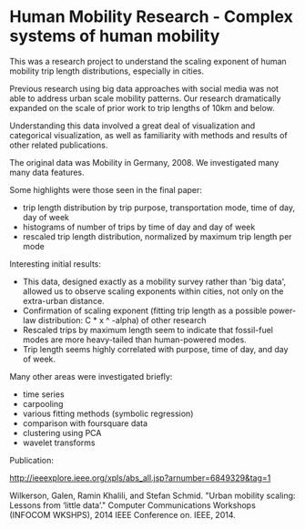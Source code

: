# Human Mobility Research - Complex systems of human mobility

This was a research project to understand the scaling exponent of human mobility trip length distributions, especially in cities.

Previous research using big data approaches with social media was not able to address urban scale mobility patterns. Our research dramatically expanded on the scale of prior work to trip lengths of 10km and below.

Understanding this data involved a great deal of visualization and categorical visualization, as well as familiarity with methods and results of other related publications.

The original data was Mobility in Germany, 2008.  We investigated many many data features.

Some highlights were those seen in the final paper:
- trip length distribution by trip purpose, transportation mode, time of day, day of week
- histograms of number of trips by time of day and day of week
- rescaled trip length distribution, normalized by maximum trip length per mode

Interesting initial results:
- This data, designed exactly as a mobility survey rather than 'big data', allowed us to observe scaling exponents within cities, not only on the extra-urban distance.
- Confirmation of scaling exponent (fitting trip length as a possible power-law distribution: C * x ^ -alpha) of other research
- Rescaled trips by maximum length seem to indicate that fossil-fuel modes are more heavy-tailed than human-powered modes.
- Trip length seems highly correlated with purpose, time of day, and day of week.

Many other areas were investigated briefly:
- time series
- carpooling
- various fitting methods (symbolic regression)
- comparison with foursquare data
- clustering using PCA
- wavelet transforms

Publication:

http://ieeexplore.ieee.org/xpls/abs_all.jsp?arnumber=6849329&tag=1

Wilkerson, Galen, Ramin Khalili, and Stefan Schmid.
"Urban mobility scaling: Lessons from ‘little data’." 
Computer Communications Workshops (INFOCOM WKSHPS), 
2014 IEEE Conference on. IEEE, 2014.
